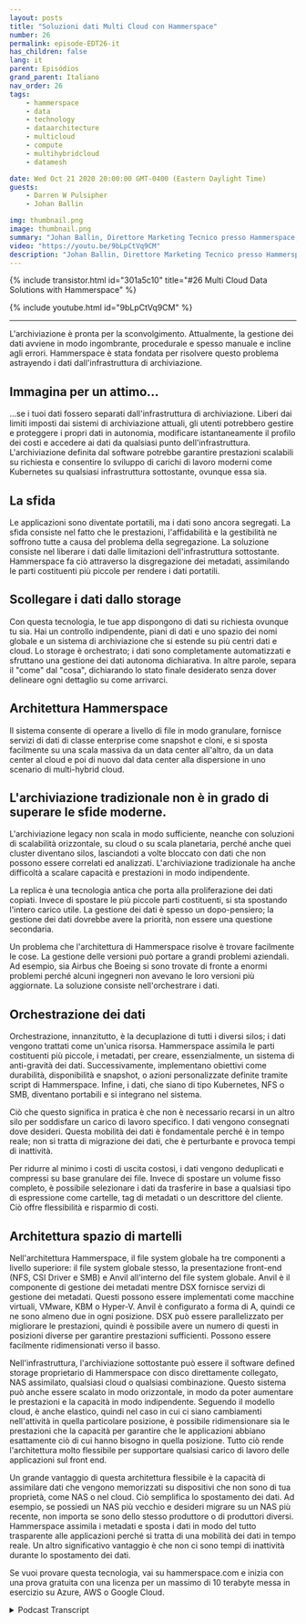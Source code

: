 ```yaml
---
layout: posts
title: "Soluzioni dati Multi Cloud con Hammerspace"
number: 26
permalink: episode-EDT26-it
has_children: false
lang: it
parent: Episódios
grand_parent: Italiano
nav_order: 26
tags:
    - hammerspace
    - data
    - technology
    - dataarchitecture
    - multicloud
    - compute
    - multihybridcloud
    - datamesh

date: Wed Oct 21 2020 20:00:00 GMT-0400 (Eastern Daylight Time)
guests:
    - Darren W Pulsipher
    - Johan Ballin

img: thumbnail.png
image: thumbnail.png
summary: "Johan Ballin, Direttore Marketing Tecnico presso Hammerspace, e Darren Pulsipher, Solution Architect Capo, Settore Pubblico, presso Intel, discutono della tecnologia di cloud ibrido di Hammerspace che libera i dati dall'infrastruttura di archiviazione, fornendo portabilità e prestazioni dei dati."
video: "https://youtu.be/9bLpCtVq9CM"
description: "Johan Ballin, Direttore Marketing Tecnico presso Hammerspace, e Darren Pulsipher, Solution Architect Capo, Settore Pubblico, presso Intel, discutono della tecnologia di cloud ibrido di Hammerspace che libera i dati dall'infrastruttura di archiviazione, fornendo portabilità e prestazioni dei dati."
---
```


<div>
{% include transistor.html id="301a5c10" title="#26 Multi Cloud Data Solutions with Hammerspace" %}

{% include youtube.html id="9bLpCtVq9CM" %}
</div>

---

L'archiviazione è pronta per la sconvolgimento. Attualmente, la gestione dei dati avviene in modo ingombrante, procedurale e spesso manuale e incline agli errori. Hammerspace è stata fondata per risolvere questo problema astrayendo i dati dall'infrastruttura di archiviazione.

## Immagina per un attimo...

...se i tuoi dati fossero separati dall'infrastruttura di archiviazione. Liberi dai limiti imposti dai sistemi di archiviazione attuali, gli utenti potrebbero gestire e proteggere i propri dati in autonomia, modificare istantaneamente il profilo dei costi e accedere ai dati da qualsiasi punto dell'infrastruttura. L'archiviazione definita dal software potrebbe garantire prestazioni scalabili su richiesta e consentire lo sviluppo di carichi di lavoro moderni come Kubernetes su qualsiasi infrastruttura sottostante, ovunque essa sia.

## La sfida

Le applicazioni sono diventate portatili, ma i dati sono ancora segregati. La sfida consiste nel fatto che le prestazioni, l'affidabilità e la gestibilità ne soffrono tutte a causa del problema della segregazione. La soluzione consiste nel liberare i dati dalle limitazioni dell'infrastruttura sottostante. Hammerspace fa ciò attraverso la disgregazione dei metadati, assimilando le parti costituenti più piccole per rendere i dati portatili.

## Scollegare i dati dallo storage

Con questa tecnologia, le tue app dispongono di dati su richiesta ovunque tu sia. Hai un controllo indipendente, piani di dati e uno spazio dei nomi globale e un sistema di archiviazione che si estende su più centri dati e cloud. Lo storage è orchestrato; i dati sono completamente automatizzati e sfruttano una gestione dei dati autonoma dichiarativa. In altre parole, separa il "come" dal "cosa", dichiarando lo stato finale desiderato senza dover delineare ogni dettaglio su come arrivarci.

## Architettura Hammerspace

Il sistema consente di operare a livello di file in modo granulare, fornisce servizi di dati di classe enterprise come snapshot e cloni, e si sposta facilmente su una scala massiva da un data center all'altro, da un data center al cloud e poi di nuovo dal data center alla dispersione in uno scenario di multi-hybrid cloud.

## L'archiviazione tradizionale non è in grado di superare le sfide moderne.

L'archiviazione legacy non scala in modo sufficiente, neanche con soluzioni di scalabilità orizzontale, su cloud o su scala planetaria, perché anche quei cluster diventano silos, lasciandoti a volte bloccato con dati che non possono essere correlati ed analizzati. L'archiviazione tradizionale ha anche difficoltà a scalare capacità e prestazioni in modo indipendente.

La replica è una tecnologia antica che porta alla proliferazione dei dati copiati. Invece di spostare le più piccole parti costituenti, si sta spostando l'intero carico utile. La gestione dei dati è spesso un dopo-pensiero; la gestione dei dati dovrebbe avere la priorità, non essere una questione secondaria.

Un problema che l'architettura di Hammerspace risolve è trovare facilmente le cose. La gestione delle versioni può portare a grandi problemi aziendali. Ad esempio, sia Airbus che Boeing si sono trovate di fronte a enormi problemi perché alcuni ingegneri non avevano le loro versioni più aggiornate. La soluzione consiste nell'orchestrare i dati.

## Orchestrazione dei dati

Orchestrazione, innanzitutto, è la decuplazione di tutti i diversi silos; i dati vengono trattati come un'unica risorsa. Hammerspace assimila le parti costituenti più piccole, i metadati, per creare, essenzialmente, un sistema di anti-gravità dei dati. Successivamente, implementano obiettivi come durabilità, disponibilità e snapshot, o azioni personalizzate definite tramite script di Hammerspace. Infine, i dati, che siano di tipo Kubernetes, NFS o SMB, diventano portabili e si integrano nel sistema.

Ciò che questo significa in pratica è che non è necessario recarsi in un altro silo per soddisfare un carico di lavoro specifico. I dati vengono consegnati dove desideri. Questa mobilità dei dati è fondamentale perché è in tempo reale; non si tratta di migrazione dei dati, che è perturbante e provoca tempi di inattività.

Per ridurre al minimo i costi di uscita costosi, i dati vengono deduplicati e compressi su base granulare dei file. Invece di spostare un volume fisso completo, è possibile selezionare i dati da trasferire in base a qualsiasi tipo di espressione come cartelle, tag di metadati o un descrittore del cliente. Ciò offre flessibilità e risparmio di costi.

## Architettura spazio di martelli

Nell'architettura Hammerspace, il file system globale ha tre componenti a livello superiore: il file system globale stesso, la presentazione front-end (NFS, CSI Driver e SMB) e Anvil all'interno del file system globale. Anvil è il componente di gestione dei metadati mentre DSX fornisce servizi di gestione dei metadati. Questi possono essere implementati come macchine virtuali, VMware, KBM o Hyper-V. Anvil è configurato a forma di A, quindi ce ne sono almeno due in ogni posizione. DSX può essere parallelizzato per migliorare le prestazioni, quindi è possibile avere un numero di questi in posizioni diverse per garantire prestazioni sufficienti. Possono essere facilmente ridimensionati verso il basso.

Nell'infrastruttura, l'archiviazione sottostante può essere il software defined storage proprietario di Hammerspace con disco direttamente collegato, NAS assimilato, qualsiasi cloud o qualsiasi combinazione. Questo sistema può anche essere scalato in modo orizzontale, in modo da poter aumentare le prestazioni e la capacità in modo indipendente. Seguendo il modello cloud, è anche elastico, quindi nel caso in cui ci siano cambiamenti nell'attività in quella particolare posizione, è possibile ridimensionare sia le prestazioni che la capacità per garantire che le applicazioni abbiano esattamente ciò di cui hanno bisogno in quella posizione. Tutto ciò rende l'architettura molto flessibile per supportare qualsiasi carico di lavoro delle applicazioni sul front end.

Un grande vantaggio di questa architettura flessibile è la capacità di assimilare dati che vengono memorizzati su dispositivi che non sono di tua proprietà, come NAS o nel cloud. Ciò semplifica lo spostamento dei dati. Ad esempio, se possiedi un NAS più vecchio e desideri migrare su un NAS più recente, non importa se sono dello stesso produttore o di produttori diversi. Hammerspace assimila i metadati e sposta i dati in modo del tutto trasparente alle applicazioni perché si tratta di una mobilità dei dati in tempo reale. Un altro significativo vantaggio è che non ci sono tempi di inattività durante lo spostamento dei dati.

Se vuoi provare questa tecnologia, vai su hammerspace.com e inizia con una prova gratuita con una licenza per un massimo di 10 terabyte messa in esercizio su Azure, AWS o Google Cloud.



<details>
<summary> Podcast Transcript </summary>

<p></p>

</details>
